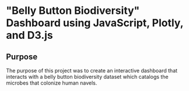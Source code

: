 # "Belly Button Biodiversity" Dashboard using JavaScript, Plotly, and D3.js

## Purpose
The purpose of this project was to create an interactive dashboard that interacts with a belly button biodiversity dataset which catalogs the microbes that colonize human navels.
